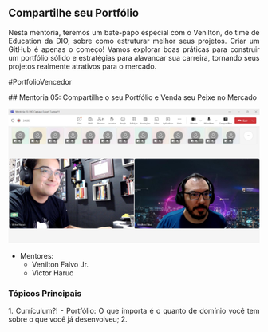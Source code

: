 ## Compartilhe seu Portfólio
<p align="justify">
Nesta mentoria, teremos um bate-papo especial com o Venilton, do time de Education da DIO, sobre como estruturar melhor seus projetos. Criar um GitHub é apenas o começo! Vamos explorar boas práticas para construir um portfólio sólido e estratégias para alavancar sua carreira, tornando seus projetos realmente atrativos para o mercado.
</p>

<p align="justify">
#PortfolioVencedor
</p>

<p align="justify">
## Mentoria 05: Compartilhe o seu Portfólio e Venda seu Peixe no Mercado
</p>

![Imagem ilustrativa](..\semana-05\print-semana-05.jpeg)

- Mentores:
    - Venilton Falvo Jr.
    - Victor Haruo

### Tópicos Principais

<p align="justify">
1. Currículum?! - Portfólio: O que importa é o quanto de domínio você tem sobre o que você já desenvolveu;
2. 
</p>
